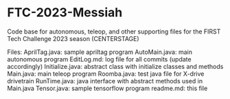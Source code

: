 # FTC-2023-Messiah
Code base for autonomous, teleop, and other supporting files for the FIRST Tech Challenge 2023 season (CENTERSTAGE)

Files:
AprilTag.java:   sample apriltag program
AutoMain.java:   main autonomous program
EditLog.md:   log file for all commits (update accordingly)
Initialize.java:   abstract class with initialize classes and methods
Main.java:   main teleop program
Roomba.java:   test java file for X-drive drivetrain
RunTime.java:   java interface with abstract methods used in Main.java
Tensor.java:   sample tensorflow program
readme.md:   this file
